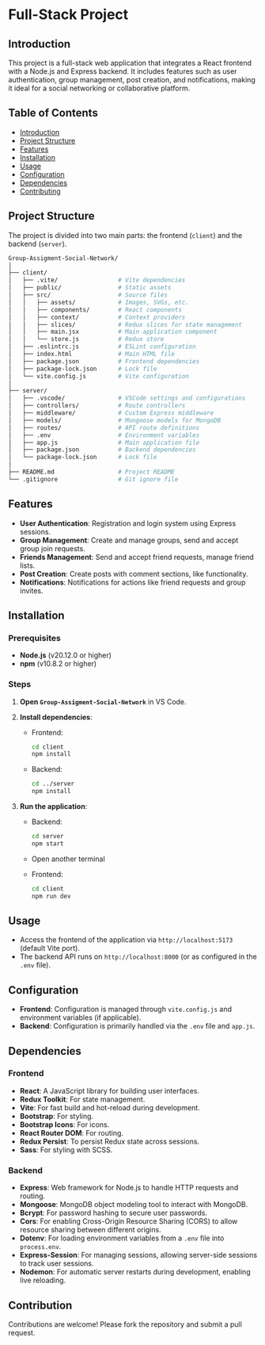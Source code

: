 # Full-Stack Project

## Introduction

This project is a full-stack web application that integrates a React frontend with a Node.js and Express backend. It includes features such as user authentication, group management, post creation, and notifications, making it ideal for a social networking or collaborative platform.

## Table of Contents

- [Introduction](#introduction)
- [Project Structure](#project-structure)
- [Features](#features)
- [Installation](#installation)
- [Usage](#usage)
- [Configuration](#configuration)
- [Dependencies](#dependencies)
- [Contributing](#contributing)

## Project Structure

The project is divided into two main parts: the frontend (`client`) and the backend (`server`).

```bash
Group-Assigment-Social-Network/
│
├── client/
│   ├── .vite/                 # Vite dependencies
│   ├── public/                # Static assets
│   ├── src/                   # Source files
│   │   ├── assets/            # Images, SVGs, etc.
│   │   ├── components/        # React components
│   │   ├── context/           # Context providers
│   │   ├── slices/            # Redux slices for state management
│   │   ├── main.jsx           # Main application component
│   │   └── store.js           # Redux store
│   ├── .eslintrc.js           # ESLint configuration
│   ├── index.html             # Main HTML file
│   ├── package.json           # Frontend dependencies
│   ├── package-lock.json      # Lock file
│   └── vite.config.js         # Vite configuration
│
├── server/
│   ├── .vscode/               # VSCode settings and configurations
│   ├── controllers/           # Route controllers
│   ├── middleware/            # Custom Express middleware
│   ├── models/                # Mongoose models for MongoDB
│   ├── routes/                # API route definitions
│   ├── .env                   # Environment variables
│   ├── app.js                 # Main application file
│   ├── package.json           # Backend dependencies
│   └── package-lock.json      # Lock file
│
├── README.md                  # Project README
└── .gitignore                 # Git ignore file
```

## Features

- **User Authentication**: Registration and login system using Express sessions.
- **Group Management**: Create and manage groups, send and accept group join requests.
- **Friends Management**: Send and accept friend requests, manage friend lists.
- **Post Creation**: Create posts with comment sections, like functionality.
- **Notifications**: Notifications for actions like friend requests and group invites.

## Installation

### Prerequisites

- **Node.js** (v20.12.0 or higher)
- **npm** (v10.8.2 or higher)

### Steps

1. **Open `Group-Assigment-Social-Network`** in VS Code.
2. **Install dependencies**:

   - Frontend:

     ```bash
     cd client
     npm install
     ```

   - Backend:
     ```bash
     cd ../server
     npm install
     ```

3. **Run the application**:

   - Backend:
     ```bash
     cd server
     npm start
     ```
   - Open another terminal

   - Frontend:
     ```bash
     cd client
     npm run dev
     ```

## Usage

- Access the frontend of the application via `http://localhost:5173` (default Vite port).
- The backend API runs on `http://localhost:8000` (or as configured in the `.env` file).

## Configuration

- **Frontend**: Configuration is managed through `vite.config.js` and environment variables (if applicable).
- **Backend**: Configuration is primarily handled via the `.env` file and `app.js`.

## Dependencies

### Frontend

- **React**: A JavaScript library for building user interfaces.
- **Redux Toolkit**: For state management.
- **Vite**: For fast build and hot-reload during development.
- **Bootstrap**: For styling.
- **Bootstrap Icons**: For icons.
- **React Router DOM**: For routing.
- **Redux Persist**: To persist Redux state across sessions.
- **Sass**: For styling with SCSS.

### Backend

- **Express**: Web framework for Node.js to handle HTTP requests and routing.
- **Mongoose**: MongoDB object modeling tool to interact with MongoDB.
- **Bcrypt**: For password hashing to secure user passwords.
- **Cors**: For enabling Cross-Origin Resource Sharing (CORS) to allow resource sharing between different origins.
- **Dotenv**: For loading environment variables from a `.env` file into `process.env`.
- **Express-Session**: For managing sessions, allowing server-side sessions to track user sessions.
- **Nodemon**: For automatic server restarts during development, enabling live reloading.

## Contribution

Contributions are welcome! Please fork the repository and submit a pull request.
